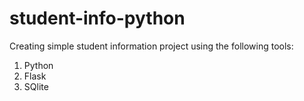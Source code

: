 # student-info-python

Creating simple student information project using the following tools:

1. Python
2. Flask
3. SQlite
